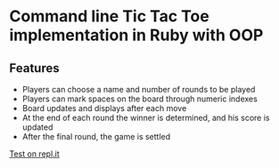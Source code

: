 # Command line Tic Tac Toe implementation in Ruby with OOP

## Features

- Players can choose a name and number of rounds to be played
- Players can mark spaces on the board through numeric indexes
- Board updates and displays after each move
- At the end of each round the winner is determined, and his score is updated
- After the final round, the game is settled

[Test on repl.it](https://repl.it/repls/SufficientInstructiveApache)